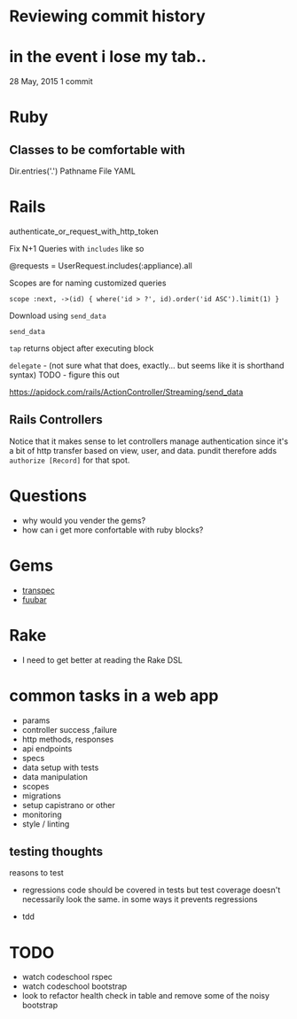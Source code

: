 # Reviewing commit history

# in the event i lose my tab..

28 May, 2015 1 commit

# Ruby

## Classes to be comfortable with

Dir.entries('.')
Pathname
File
YAML


# Rails
authenticate_or_request_with_http_token

Fix N+1 Queries with `includes` like so

  @requests = UserRequest.includes(:appliance).all


Scopes are for naming customized queries

  `scope :next, ->(id) { where('id > ?', id).order('id ASC').limit(1) }`

Download using `send_data`

`send_data`

`tap` returns object after executing block

`delegate` - (not sure what that does, exactly... but seems like it is shorthand syntax)
TODO - figure this out

https://apidock.com/rails/ActionController/Streaming/send_data

## Rails Controllers
Notice that it makes sense to let controllers manage authentication since it's a bit of http transfer based on view, user, and data. pundit therefore adds `authorize [Record]` for that spot.

# Questions
- why would you vender the gems?
- how can i get more confortable with ruby blocks?

# Gems
- [transpec](https://github.com/yujinakayama/transpec)
- [fuubar](https://github.com/thekompanee/fuubar)

# Rake
- I need to get better at reading the Rake DSL

# common tasks in a web app
- params
- controller success ,failure
- http methods, responses
- api endpoints
- specs
- data setup with tests
- data manipulation
- scopes
- migrations
- setup capistrano or other
- monitoring
- style / linting

## testing thoughts
reasons to test

- regressions
code should be covered in tests but test coverage doesn't necessarily look the same. in some ways it prevents regressions

- tdd

# TODO
- watch codeschool rspec
- watch codeschool bootstrap
- look to refactor health check in table and remove some of the noisy bootstrap
